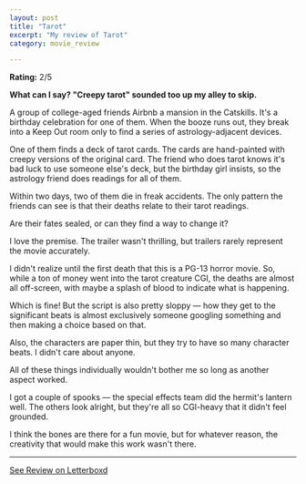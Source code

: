 ```yaml
---
layout: post
title: "Tarot"
excerpt: "My review of Tarot"
category: movie_review

---
```


**Rating:** 2/5

<b>What can I say? "Creepy tarot" sounded too up my alley to skip.</b>

A group of college-aged friends Airbnb a mansion in the Catskills. It's a birthday celebration for one of them. When the booze runs out, they break into a Keep Out room only to find a series of astrology-adjacent devices. 

One of them finds a deck of tarot cards. The cards are hand-painted with creepy versions of the original card. The friend who does tarot knows it's bad luck to use someone else's deck, but the birthday girl insists, so the astrology friend does readings for all of them.

Within two days, two of them die in freak accidents. The only pattern the friends can see is that their deaths relate to their tarot readings.

Are their fates sealed, or can they find a way to change it?

I love the premise. The trailer wasn't thrilling, but trailers rarely represent the movie accurately.

I didn't realize until the first death that this is a PG-13 horror movie. So, while a ton of money went into the tarot creature CGI, the deaths are almost all off-screen, with maybe a splash of blood to indicate what is happening.

Which is fine! But the script is also pretty sloppy — how they get to the significant beats is almost exclusively someone googling something and then making a choice based on that.

Also, the characters are paper thin, but they try to have so many character beats. I didn't care about anyone.

All of these things individually wouldn't bother me so long as another aspect worked.

I got a couple of spooks — the special effects team did the hermit's lantern well. The others look alright, but they're all so CGI-heavy that it didn't feel grounded.

I think the bones are there for a fun movie, but for whatever reason, the creativity that would make this work wasn't there.

<hr>

[See Review on Letterboxd](https://boxd.it/6oADJl)
